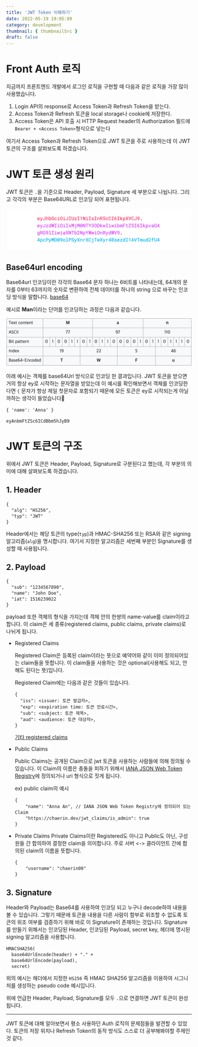 ```yaml
---
title: 'JWT Token 이해하기'
date: 2022-05-19 19:05:89
category: development
thumbnail: { thumbnailSrc }
draft: false
---
```


# Front Auth 로직

지금까지 프론트엔드 개발에서 로그인 로직을 구현할 때 다음과 같은 로직을 가장 많이 사용했습니다.

1. Login API의 response로 Access Token과 Refresh Token을 받는다.
2. Access Token과 Refresh 토큰을 local storage나 cookie에 저장한다.
3. Access Token은 API 호출 시 HTTP Request header의 Authorization 필드에 `Bearer + <Access Token>`형식으로 넣는다

여기서 Access Token과 Refresh Token으로 JWT 토큰을 주로 사용하는데 이 JWT 토큰의 구조를 살펴보도록 하겠습니다.

# JWT 토큰 생성 원리

JWT 토큰은 `.`을 기준으로 Header, Payload, Signature 세 부분으로 나뉩니다.
그리고 각각의 부분은 Base64URL로 인코딩 되어 표현됩니다.

![](./images/encoded-jwt3.png)

## Base64url encoding

Base64url 인코딩이란 각각의 Base64 문자 하나는 6비트를 나타내는데, 64개의 문자를 0부터 63까지의 숫자로 변환하여 전체 데이터를 하나의 string 으로 바꾸는 인코딩 방식을 말합니다.
[base64](https://ko.wikipedia.org/wiki/%EB%B2%A0%EC%9D%B4%EC%8A%A464)

예시로 **Man**이라는 단어를 인코딩하는 과정은 다음과 같습니다.

![](./images/base64_example.png)

아래 예시는 객체를 base64Url 방식으로 인코딩 한 결과입니다. JWT 토큰을 받으면 거의 항상 ey로 시작하는 문자열을 받았는데 이 예시를 확인해보면서 객체를 인코딩한다면 `{` 문자가 항상 제일 첫문자로 포함되기 때문에 모든 토큰은 ey로 시작되는게 아닐까하는 생각이 들었습니다🧐

```
{ 'name': 'Anna' }
```

```
eyAnbmFtZSc6ICdBbm5hJyB9
```

# JWT 토큰의 구조

위에서 JWT 토큰은 Header, Payload, Signature로 구분된다고 했는데, 각 부분의 의미에 대해 살펴보도록 하겠습니다.

## 1. Header

```
{
  "alg": "HS256",
  "typ": "JWT"
}
```

Header에서는 해당 토큰의 type(`typ`)과 HMAC-SHA256 또는 RSA와 같은 signing 알고리즘(`alg`)을 명시합니다.
여기서 지정한 알고리즘은 세번째 부분인 Signature를 생성할 때 사용됩니다.

## 2. Payload

```
{
  "sub": "1234567890",
  "name": "John Doe",
  "iat": 1516239022
}
```

payload 또한 객체의 형식을 가지는데 객체 안의 한쌍의 name-value를 claim이라고 합니다.
이 claim은 세 종류(registered claims, public claims, private claims)로 나뉘게 됩니다.

- Registered Claims

  Registered Claim은 등록된 claim이라는 뜻으로 예약어와 같이 이미 정의되어있는 claim들을 뜻합니다.
  이 claim들을 사용하는 것은 optional(사용해도 되고, 안해도 된다는 뜻)입니다.

  Registered Claim에는 다음과 같은 것들이 있습니다.

  ```
  {
    "iss": <issuer: 토큰 발급자>,
    "exp": <expiration time: 토큰 만료시간>,
    "sub": <subject: 토큰 제목>,
    "aud": <audience: 토큰 대상자>,
  }
  ```

  [기타 registered claims](https://datatracker.ietf.org/doc/html/rfc7519#section-4.1)

* Public Claims

  Public Claims는 공개된 Claim으로 jwt 토큰을 사용하는 사람들에 의해 정의될 수 있습니다.
  이 Claim의 이름은 충돌을 피하기 위해서 [IANA JSON Web Token Registry](https://www.iana.org/assignments/jwt/jwt.xhtml)에 정의되거나 uri 형식으로 짓게 됩니다.

  ex) public claim의 예시

  ```
  {
      "name": "Anna An", // IANA JSON Web Token Registry에 정의되어 있는 Claim
      "https://chaerin.dev/jwt_claims/is_admin": true
  }

  ```

* Private Claims
  Private Claims이란 Registered도 아니고 Public도 아닌, 구성원들 간 합의하여 결정한 claim을 의미합니다.
  주로 서버 <-> 클라이언트 간에 합의된 claim의 이름을 뜻합니다.
  ```
  {
      "username": "chaerin00"
  }
  ```

## 3. Signature

Header와 Payload는 Base64를 사용하여 인코딩 되고 누구나 decode하여 내용을 볼 수 있습니다.
그렇기 때문에 토큰을 내용을 다른 사람이 함부로 위조할 수 없도록 토큰의 위조 여부를 검증하기 위해 바로 이 Signature이 존재하는 것입니다.
Signature를 만들기 위해서는 인코딩된 Header, 인코딩된 Payload, secret key, 헤더에 명시된 signing 알고리즘을 사용합니다.

```
HMACSHA256(
  base64UrlEncode(header) + "." +
  base64UrlEncode(payload),
  secret)
```

위의 예시는 헤더에서 지정한 `HS256` 즉 HMAC SHA256 알고리즘을 이용하여 시그니처를 생성하는 pseudo code 예시입니다.

위에 언급한 Header, Payload, Signature를 모두 `.`으로 연결하면 JWT 토큰이 완성됩니다.

<hr>
JWT 토큰에 대해 알아보면서 평소 사용하던 Auth 로직의 문제점들을 발견할 수 있었다.
토큰의 저장 위치나 Refresh Token의 동작 방식도 스스로 더 공부해봐야할 주제인 것 같다.
